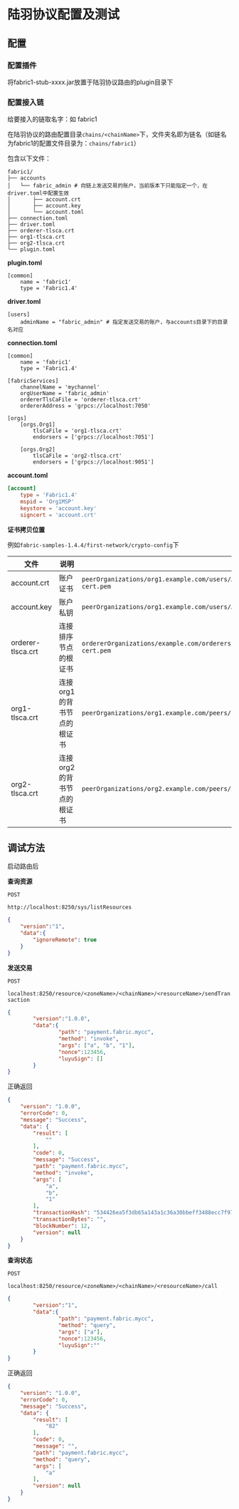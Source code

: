 # 陆羽协议配置及测试

## 配置

### 配置插件

将fabric1-stub-xxxx.jar放置于陆羽协议路由的plugin目录下

### 配置接入链

给要接入的链取名字：如 fabric1

在陆羽协议的路由配置目录`chains/<chainName>`下，文件夹名即为链名（如链名为fabric1的配置文件目录为：`chains/fabric1`）

包含以下文件：

``` 
fabric1/
├── accounts
│   └── fabric_admin # 向链上发送交易的账户，当前版本下只能指定一个，在driver.toml中配置生效
│       ├── account.crt 
│       ├── account.key
│       └── account.toml
├── connection.toml
├── driver.toml
├── orderer-tlsca.crt
├── org1-tlsca.crt
├── org2-tlsca.crt
└── plugin.toml
```

**plugin.toml**

```
[common]
    name = 'fabric1'
    type = 'Fabric1.4'
```

**driver.toml**

```
[users]
    adminName = "fabric_admin" # 指定发送交易的账户，与accounts目录下的目录名对应
```

**connection.toml**

```
[common]
    name = 'fabric1'
    type = 'Fabric1.4'

[fabricServices]
    channelName = 'mychannel'
    orgUserName = 'fabric_admin'
    ordererTlsCaFile = 'orderer-tlsca.crt'
    ordererAddress = 'grpcs://localhost:7050'

[orgs]
    [orgs.Org1]
        tlsCaFile = 'org1-tlsca.crt'
        endorsers = ['grpcs://localhost:7051']

    [orgs.Org2]
        tlsCaFile = 'org2-tlsca.crt'
        endorsers = ['grpcs://localhost:9051']
```

**account.toml**

``` toml
[account]
    type = 'Fabric1.4'
    mspid = 'Org1MSP'
    keystore = 'account.key'
    signcert = 'account.crt'
```

**证书拷贝位置**

例如`fabric-samples-1.4.4/first-network/crypto-config`下

| 文件              | 说明                       | 位置                                                         |
| ----------------- | -------------------------- | ------------------------------------------------------------ |
| account.crt       | 账户证书                   | `peerOrganizations/org1.example.com/users/Admin@org1.example.com/msp/signcerts/Admin@org1.example.com-cert.pem` |
| account.key       | 账户私钥                   | `peerOrganizations/org1.example.com/users/Admin@org1.example.com/msp/keystore/*_sk` |
| orderer-tlsca.crt | 连接排序节点的根证书       | `ordererOrganizations/example.com/orderers/orderer.example.com/msp/tlscacerts/tlsca.example.com-cert.pem` |
| org1-tlsca.crt    | 连接org1的背书节点的根证书 | `peerOrganizations/org1.example.com/peers/peer0.org1.example.com/tls/ca.crt` |
| org2-tlsca.crt    | 连接org2的背书节点的根证书 | `peerOrganizations/org2.example.com/peers/peer0.org2.example.com/tls/ca.crt` |

## 调试方法

启动路由后

**查询资源**

`POST`

`http://localhost:8250/sys/listResources`

``` json
{
	"version":"1",
	"data":{
		"ignoreRemote": true
	}
}
```

**发送交易**

`POST`

`localhost:8250/resource/<zoneName>/<chainName>/<resourceName>/sendTransaction`

``` json
{
        "version":"1.0.0",
        "data":{
                "path": "payment.fabric.mycc",
                "method": "invoke",
                "args": ["a", "b", "1"],
                "nonce":123456,
                "luyuSign": []
        }
}
```

正确返回

``` json
{
    "version": "1.0.0",
    "errorCode": 0,
    "message": "Success",
    "data": {
        "result": [
            ""
        ],
        "code": 0,
        "message": "Success",
        "path": "payment.fabric.mycc",
        "method": "invoke",
        "args": [
            "a",
            "b",
            "1"
        ],
        "transactionHash": "534426ea5f3db65a143a1c36a30bbeff3488ecc7f978f8df3cfea1b533889957",
        "transactionBytes": "",
        "blockNumber": 12,
        "version": null
    }
}
```

**查询状态**

`POST`

`localhost:8250/resource/<zoneName>/<chainName>/<resourceName>/call`

``` json
{
        "version":"1",
        "data":{
                "path": "payment.fabric.mycc",
                "method": "query",
                "args": ["a"],
                "nonce":123456,
                "luyuSign":""
        }
}
```

正确返回

``` json
{
    "version": "1.0.0",
    "errorCode": 0,
    "message": "Success",
    "data": {
        "result": [
            "82"
        ],
        "code": 0,
        "message": "",
        "path": "payment.fabric.mycc",
        "method": "query",
        "args": [
            "a"
        ],
        "version": null
    }
}
```

